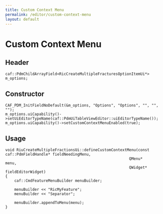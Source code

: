 ```yaml
---
title: Custom Context Menu
permalink: /editor/custom-context-menu
layout: default
---
```


# Custom Context Menu

## Header
    caf::PdmChildArrayField<RicCreateMultipleFracturesOptionItemUi*> m_options;

## Constructor

    CAF_PDM_InitFieldNoDefault(&m_options, "Options", "Options", "", "", "");
    m_options.uiCapability()->setUiEditorTypeName(caf::PdmUiTableViewEditor::uiEditorTypeName());
    m_options.uiCapability()->setCustomContextMenuEnabled(true);

## Usage

    void RiuCreateMultipleFractionsUi::defineCustomContextMenu(const caf::PdmFieldHandle* fieldNeedingMenu,
                                                           QMenu*                     menu,
                                                           QWidget*                   fieldEditorWidget)
    {
        caf::CmdFeatureMenuBuilder menuBuilder;

        menuBuilder << "RicMyFeature";
	    menuBuilder << "Separator";

    	menuBuilder.appendToMenu(menu);
	}
